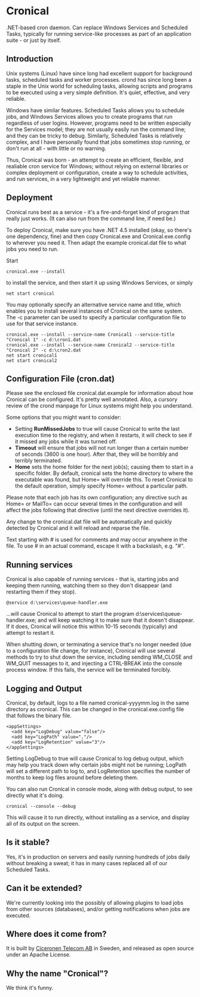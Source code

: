 # Cronical

.NET-based cron daemon. Can replace Windows Services and Scheduled Tasks, typically for running service-like processes as part of an application suite - or just by itself.

## Introduction

Unix systems (Linux) have since long had excellent support for background tasks, scheduled tasks and worker processes. crond has since long been a staple in the Unix world
for scheduling tasks, allowing scripts and programs to be executed using a very simple definition. It's quiet, effective, and very reliable.

Windows have similar features. Scheduled Tasks allows you to schedule jobs, and Windows Services allows you to create programs that run regardless of user logins. However,
programs need to be written especially for the Services model; they are not usually easily run the command line; and they can be tricky to debug. Similarly, Scheduled Tasks
is relatively complex, and I have personally found that jobs sometimes stop running, or don't run at all - with little or no warning.

Thus, Cronical was born - an attempt to create an efficient, flexible, and realiable cron service for Windows; without relying on external libraries or complex deployment
or configuration, create a way to schedule activities, and run services, in a very lightweight and yet reliable manner.

## Deployment

Cronical runs best as a service - it's a fire-and-forget kind of program that really just works. (It can also run from the command line, if need be.)

To deploy Cronical, make sure you have .NET 4.5 installed (okay, so there's one dependency, fine) and then copy Cronical.exe and Cronical.exe.config to wherever you need it.
Then adapt the example cronical.dat file to what jobs you need to run.

Start

    cronical.exe --install

to install the service, and then start it up using Windows Services, or simply

    net start cronical

You may optionally specify an alternative service name and title, which enables you to install several instances of Cronical on the same system. The -c parameter can be
used to specify a particular configuration file to use for that service instance.

    cronical.exe --install --service-name Cronical1 --service-title "Cronical 1" -c d:\cron1.dat
    cronical.exe --install --service-name Cronical2 --service-title "Cronical 2" -c d:\cron2.dat
    net start cronical1
    net start cronical2

## Configuration File (cron.dat)

Please see the enclosed file cronical.dat.example for information about how Cronical can be configured. It's pretty well annotated. Also, a cursory review of the crond
manpage for Linux systems might help you understand.

Some options that you might want to consider:

* Setting **RunMissedJobs** to true will cause Cronical to write the last execution time to the registry, and when it restarts, it will check to see if it missed any jobs
  while it was turned off.
* **Timeout** will ensure that jobs will not run longer than a certain number of seconds (3600 is one hour). After that, they will be horribly and terribly terminated.
* **Home** sets the home folder for the next job(s); causing them to start in a specific folder. By default, cronical sets the home directory to where the executable was
  found, but Home= will override this. To reset Cronical to the default operation, simply specify Home= without a particular path.
  
Please note that each job has its own configuration; any directive such as Home= or MailTo= can occur several times in the configuration and will affect the jobs following
that directive (until the next directive overrides it).

Any change to the cronical.dat file will be automatically and quickly detected by Cronical and it will reload and reparse the file.

Text starting with # is used for comments and may occur anywhere in the file. To use # in an actual command, escape it with a backslash, e.g. "\#".

## Running services

Cronical is also capable of running services - that is, starting jobs and keeping them running, watching them so they don't disappear (and restarting them if they stop).

    @service d:\services\queue-handler.exe
    
...will cause Cronical to attempt to start the program d:\services\queue-handler.exe; and will keep watching it to make sure that it doesn't disappear. If it does,
Cronical will notice this within 10-15 seconds (typically) and attempt to restart it.

When shutting down, or terminating a service that's no longer needed (due to a configuration file change, for instance), Cronical will use several methods to try to shut
down the service, including sending WM_CLOSE and WM_QUIT messages to it, and injecting a CTRL-BREAK into the console process window. If this fails, the service will be
terminated forcibly.

## Logging and Output

Cronical, by default, logs to a file named cronical-yyyymm.log in the same directory as cronical. This can be changed in the cronical.exe.config file that follows the
binary file.

    <appSettings>
      <add key="LogDebug" value="false"/>
      <add key="LogPath" value="."/>
      <add key="LogRetention" value="3"/>
    </appSettings>

Setting LogDebug to true will cause Cronical to log debug output, which may help you track down why certain jobs might not be running; LogPath will set a different path
to log to, and LogRetention specifies the number of months to keep log files around before deleting them.

You can also run Cronical in console mode, along with debug output, to see directly what it's doing.

    cronical --console --debug

This will cause it to run directly, without installing as a service, and display all of its output on the screen.

## Is it stable?

Yes, it's in production on servers and easily running hundreds of jobs daily without breaking a sweat; it has in many cases replaced all of our Scheduled Tasks.

## Can it be extended?

We're currently looking into the possibly of allowing plugins to load jobs from other sources (databases), and/or getting notifications when jobs are executed.

## Where does it come from?

It is built by [Ciceronen Telecom AB](http://www.ciceronen.com/) in Sweden, and released as open source under an Apache License.

## Why the name "Cronical"?

We think it's funny.
